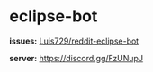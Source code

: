 # eclipse-bot

**issues:** [Luis729/reddit-eclipse-bot](https://github.com/Luis729/reddit-eclipse-bot)

**server:** https://discord.gg/FzUNupJ
